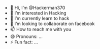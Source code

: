 - 👋 Hi, I’m @Hackerman370
- 👀 I’m interested in Hacking
- 🌱 I’m currently learn to hack
- 💞️ I’m looking to collaborate on facebook
- 📫 How to reach me with you       
- 😄 Pronouns: ...
- ⚡ Fun fact: ...

<!---
Hackerman370/Hackerman370 is a ✨ special ✨ repository because its `README.md` (this file) appears on your GitHub profile.
You can click the Preview link to take a look at your changes.
--->
